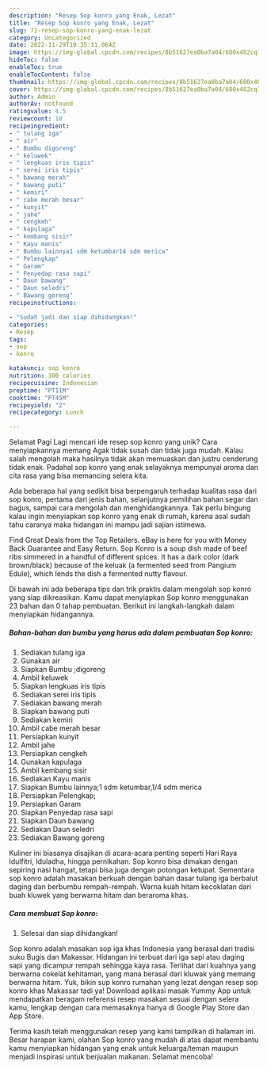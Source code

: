 ```yaml
---
description: "Resep Sop konro yang Enak, Lezat"
title: "Resep Sop konro yang Enak, Lezat"
slug: 72-resep-sop-konro-yang-enak-lezat
category: Uncategorized
date: 2022-11-29T10:35:11.064Z
image: https://img-global.cpcdn.com/recipes/8b51627ea0ba7a04/680x482cq70/sop-konro-foto-resep-utama.jpg
hideToc: false
enableToc: true
enableTocContent: false
thumbnail: https://img-global.cpcdn.com/recipes/8b51627ea0ba7a04/680x482cq70/sop-konro-foto-resep-utama.jpg
cover: https://img-global.cpcdn.com/recipes/8b51627ea0ba7a04/680x482cq70/sop-konro-foto-resep-utama.jpg
author: Admin
authorAv: notfound
ratingvalue: 4.5
reviewcount: 10
recipeingredient:
- " tulang iga"
- " air"
- " Bumbu digoreng"
- " keluwek"
- " lengkuas iris tipis"
- " serei iris tipis"
- " bawang merah"
- " bawang puti"
- " kemiri"
- " cabe merah besar"
- " kunyit"
- " jahe"
- " cengkeh"
- " kapulaga"
- " kembang sisir"
- " Kayu manis"
- " Bumbu lainnya1 sdm ketumbar14 sdm merica"
- " Pelengkap"
- " Garam"
- " Penyedap rasa sapi"
- " Daun bawang"
- " Daun seledri"
- " Bawang goreng"
recipeinstructions:

- "Sudah jadi dan siap dihidangkan!"
categories:
- Resep
tags:
- sop
- konro

katakunci: sop konro 
nutrition: 300 calories
recipecuisine: Indonesian
preptime: "PT11M"
cooktime: "PT45M"
recipeyield: "2"
recipecategory: Lunch

---
```



Selamat Pagi Lagi mencari ide resep sop konro yang unik? Cara menyiapkannya memang Agak tidak susah dan tidak juga mudah. Kalau salah mengolah maka hasilnya tidak akan memuaskan dan justru cenderung tidak enak. Padahal sop konro yang enak selayaknya mempunyai aroma dan cita rasa yang bisa memancing selera kita.


Ada beberapa hal yang sedikit bisa berpengaruh terhadap kualitas rasa dari sop konro, pertama dari jenis bahan, selanjutnya pemilihan bahan segar dan bagus, sampai cara mengolah dan menghidangkannya. Tak perlu bingung kalau ingin menyiapkan sop konro yang enak di rumah, karena asal sudah tahu caranya maka hidangan ini mampu jadi sajian istimewa.

Find Great Deals from the Top Retailers. eBay is here for you with Money Back Guarantee and Easy Return. Sop Konro is a soup dish made of beef ribs simmered in a handful of different spices. It has a dark color (dark brown/black) because of the keluak (a fermented seed from Pangium Edule), which lends the dish a fermented nutty flavour.


Di bawah ini ada beberapa tips dan trik praktis dalam mengolah sop konro yang siap dikreasikan. Kamu dapat menyiapkan Sop konro menggunakan 23 bahan dan 0 tahap pembuatan. Berikut ini langkah-langkah dalam menyiapkan hidangannya.

<!--inarticleads1-->

##### Bahan-bahan dan bumbu yang harus ada dalam pembuatan Sop konro:

1. Sediakan  tulang iga
1. Gunakan  air
1. Siapkan  Bumbu ;digoreng
1. Ambil  keluwek
1. Siapkan  lengkuas iris tipis
1. Sediakan  serei iris tipis
1. Sediakan  bawang merah
1. Siapkan  bawang puti
1. Sediakan  kemiri
1. Ambil  cabe merah besar
1. Persiapkan  kunyit
1. Ambil  jahe
1. Persiapkan  cengkeh
1. Gunakan  kapulaga
1. Ambil  kembang sisir
1. Sediakan  Kayu manis
1. Siapkan  Bumbu lainnya;1 sdm ketumbar,1/4 sdm merica
1. Persiapkan  Pelengkap;
1. Persiapkan  Garam
1. Siapkan  Penyedap rasa sapi
1. Siapkan  Daun bawang
1. Sediakan  Daun seledri
1. Sediakan  Bawang goreng


Kuliner ini biasanya disajikan di acara-acara penting seperti Hari Raya Idulfitri, Iduladha, hingga pernikahan. Sop konro bisa dimakan dengan sepiring nasi hangat, tetapi bisa juga dengan potongan ketupat. Sementara sop konro adalah masakan berkuah dengan bahan dasar tulang iga berbalut daging dan berbumbu rempah-rempah. Warna kuah hitam kecoklatan dari buah kluwek yang berwarna hitam dan beraroma khas. 

<!--inarticleads2-->

##### Cara membuat Sop konro:


1. Selesai dan siap dihidangkan!

Sop konro adalah masakan sop iga khas Indonesia yang berasal dari tradisi suku Bugis dan Makassar. Hidangan ini terbuat dari iga sapi atau daging sapi yang dicampur rempah sehingga kaya rasa. Terlihat dari kuahnya yang berwarna cokelat kehitaman, yang mana berasal dari kluwak yang memang berwarna hitam. Yuk, bikin sup konro rumahan yang lezat dengan resep sop konro khas Makassar tadi ya! Download aplikasi masak Yummy App untuk mendapatkan beragam referensi resep masakan sesuai dengan selera kamu, lengkap dengan cara memasaknya hanya di Google Play Store dan App Store. 

Terima kasih telah menggunakan resep yang kami tampilkan di halaman ini. Besar harapan kami, olahan Sop konro yang mudah di atas dapat membantu kamu menyiapkan hidangan yang enak untuk keluarga/teman maupun menjadi inspirasi untuk berjualan makanan. Selamat mencoba!
